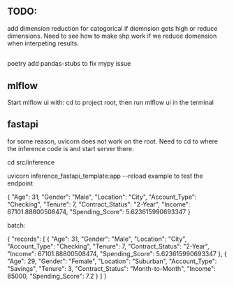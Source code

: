 ## TODO:

add dimension reduction for catogorical if diemnsion gets high or reduce dimensions. Need to see how to make shp work if we reduce domension when interpeting results. 

##
poetry add pandas-stubs to fix mypy issue

## mlflow
Start mlflow ui with: cd to project root, then run mlflow ui in the terminal

## fastapi

for some reason, uvicorn does not work on the root. Need to cd to where the inference code is and start server there. 

cd src/inference

uvicorn inference_fastapi_template:app --reload 
example to test the endpoint

{
  "Age": 31,
  "Gender": "Male",
  "Location": "City",
  "Account_Type": "Checking",
  "Tenure": 7,
  "Contract_Status": "2-Year",
  "Income": 67101.88800508474,
  "Spending_Score": 5.623615990693347
}

batch: 

{
  "records": [
    {
      "Age": 31,
      "Gender": "Male",
      "Location": "City",
      "Account_Type": "Checking",
      "Tenure": 7,
      "Contract_Status": "2-Year",
      "Income": 67101.88800508474,
      "Spending_Score": 5.623615990693347
    },
    {
      "Age": 29,
      "Gender": "Female",
      "Location": "Suburban",
      "Account_Type": "Savings",
      "Tenure": 3,
      "Contract_Status": "Month-to-Month",
      "Income": 85000,
      "Spending_Score": 7.2
    }
  ]
}
